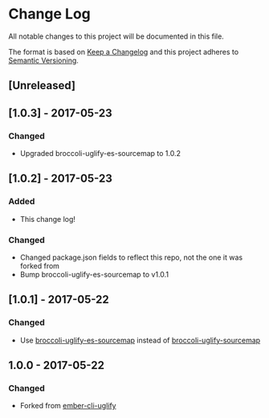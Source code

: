 # Change Log
All notable changes to this project will be documented in this file.

The format is based on [Keep a Changelog](http://keepachangelog.com/)
and this project adheres to [Semantic Versioning](http://semver.org/).

## [Unreleased]

## [1.0.3] - 2017-05-23
### Changed
- Upgraded broccoli-uglify-es-sourcemap to 1.0.2

## [1.0.2] - 2017-05-23
### Added
- This change log!

### Changed
- Changed package.json fields to reflect this repo, not the one it was forked from
- Bump broccoli-uglify-es-sourcemap to v1.0.1

## [1.0.1] - 2017-05-22
### Changed
- Use [broccoli-uglify-es-sourcemap](https://github.com/fusion2004/broccoli-uglify-es-sourcemap) instead of [broccoli-uglify-sourcemap](https://github.com/ember-cli/broccoli-uglify-sourcemap)

## 1.0.0 - 2017-05-22
### Changed
- Forked from [ember-cli-uglify](https://github.com/ember-cli/ember-cli-uglify)
